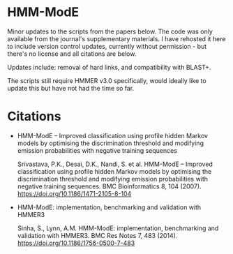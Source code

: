 # HMM-ModE

Minor updates to the scripts from the papers below. The code was only available from the journal's supplementary materials. I have rehosted it here to include version control updates, currently without permission - but there's no license and all citations are below.

Updates include: removal of hard links, and compatibility with BLAST+.

The scripts still require HMMER v3.0 specifically, would ideally like to update this but have not had the time so far.

# Citations

* HMM-ModE – Improved classification using profile hidden Markov models by optimising the discrimination threshold and modifying emission probabilities with negative training sequences
  
  Srivastava, P.K., Desai, D.K., Nandi, S. et al. HMM-ModE – Improved classification using profile hidden Markov models by optimising the discrimination threshold and modifying emission probabilities with negative training sequences. BMC Bioinformatics 8, 104 (2007). https://doi.org/10.1186/1471-2105-8-104
  
* HMM-ModE: implementation, benchmarking and validation with HMMER3

  Sinha, S., Lynn, A.M. HMM-ModE: implementation, benchmarking and validation with HMMER3. BMC Res Notes 7, 483 (2014). https://doi.org/10.1186/1756-0500-7-483
